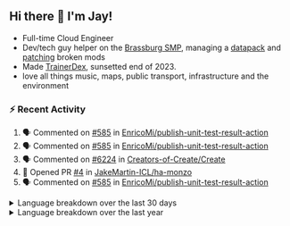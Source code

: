 ## Hi there 👋 I'm Jay!
- Full-time Cloud Engineer
- Dev/tech guy helper on the [Brassburg SMP](https://www.minecraftiplist.com/server/BrassburgACreateModServer1.19.2-26937), managing a [datapack](https://github.com/TurnrDev/BrassburgDatapack) and [patching](https://github.com/mrh0/createaddition/pull/731) broken mods
- Made [TrainerDex](https://www.github.com/TrainerDex), sunsetted end of 2023.
- love all things music, maps, public transport, infrastructure and the environment

### :zap: Recent Activity

<!--START_SECTION:activity-->
1. 🗣 Commented on [#585](https://github.com/EnricoMi/publish-unit-test-result-action/pull/585#issuecomment-2017629269) in [EnricoMi/publish-unit-test-result-action](https://github.com/EnricoMi/publish-unit-test-result-action)
2. 🗣 Commented on [#585](https://github.com/EnricoMi/publish-unit-test-result-action/pull/585#issuecomment-2017628157) in [EnricoMi/publish-unit-test-result-action](https://github.com/EnricoMi/publish-unit-test-result-action)
3. 🗣 Commented on [#6224](https://github.com/Creators-of-Create/Create/pull/6224#issuecomment-2015195586) in [Creators-of-Create/Create](https://github.com/Creators-of-Create/Create)
4. 💪 Opened PR [#4](https://github.com/JakeMartin-ICL/ha-monzo/pull/4) in [JakeMartin-ICL/ha-monzo](https://github.com/JakeMartin-ICL/ha-monzo)
5. 🗣 Commented on [#585](https://github.com/EnricoMi/publish-unit-test-result-action/pull/585#issuecomment-2011967879) in [EnricoMi/publish-unit-test-result-action](https://github.com/EnricoMi/publish-unit-test-result-action)
<!--END_SECTION:activity-->

<details>
  <summary>Language breakdown over the last 30 days</summary>
  
  [<img src="https://wakatime.com/share/@TurnrDev/4142a9ac-7325-4d2f-a2bb-ec199b5c798c.svg" alt="A graph showing a rundown of my languages used in the past 30 days. Unforunately, I am unable to autogen alt headers for this at the moment."/>](https://wakatime.com/@TurnrDev)
</details>

<details>
  <summary>Language breakdown over the last year</summary>
  
  [<img src="https://github-readme-stats.vercel.app/api/wakatime?username=TurnrDev&layout=compact" alt="A graph showing a rundown of my languages used in the past year. Unforunately, I am unable to autogen alt headers for this at the moment." />](https://wakatime.com/@TurnrDev)
</details>
